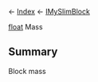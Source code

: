 ← [Index](Api-Index) ← [IMySlimBlock](VRage.Game.ModAPI.Ingame.IMySlimBlock)

[float](System.Single) Mass

## Summary

Block mass

